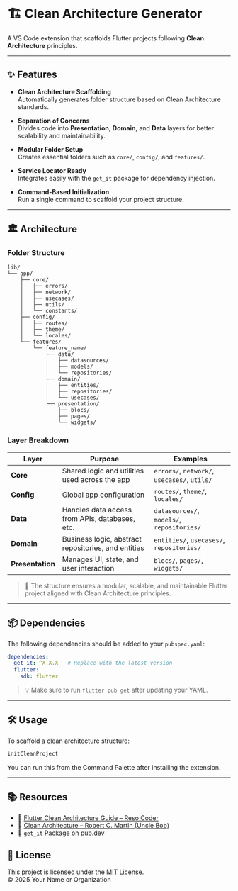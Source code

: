 # 🏗️ Clean Architecture Generator
A VS Code extension that scaffolds Flutter projects following **Clean Architecture** principles.

<!-- SCREENSHOT -->

---

## ✨ Features

- **Clean Architecture Scaffolding**  
  Automatically generates folder structure based on Clean Architecture standards.

- **Separation of Concerns**  
  Divides code into **Presentation**, **Domain**, and **Data** layers for better scalability and maintainability.

- **Modular Folder Setup**  
  Creates essential folders such as `core/`, `config/`, and `features/`.

- **Service Locator Ready**  
  Integrates easily with the `get_it` package for dependency injection.

- **Command-Based Initialization**  
  Run a single command to scaffold your project structure.

---


## 🏛️ Architecture

### Folder Structure

```plaintext
lib/
└── app/
    ├── core/
    │   ├── errors/
    │   ├── network/
    │   ├── usecases/
    │   ├── utils/
    │   └── constants/
    ├── config/
    │   ├── routes/
    │   ├── theme/
    │   └── locales/
    └── features/
        └── feature_name/
            ├── data/
            │   ├── datasources/
            │   ├── models/
            │   └── repositories/
            ├── domain/
            │   ├── entities/
            │   ├── repositories/
            │   └── usecases/
            └── presentation/
                ├── blocs/
                ├── pages/
                └── widgets/
```

### Layer Breakdown

| Layer           | Purpose                                              | Examples                                |
|------------------|-------------------------------------------------------|------------------------------------------|
| **Core**         | Shared logic and utilities used across the app       | `errors/`, `network/`, `usecases/`, `utils/` |
| **Config**       | Global app configuration                             | `routes/`, `theme/`, `locales/`         |
| **Data**         | Handles data access from APIs, databases, etc.       | `datasources/`, `models/`, `repositories/` |
| **Domain**       | Business logic, abstract repositories, and entities  | `entities/`, `usecases/`, `repositories/` |
| **Presentation** | Manages UI, state, and user interaction              | `blocs/`, `pages/`, `widgets/`          |

> 📁 The structure ensures a modular, scalable, and maintainable Flutter project aligned with Clean Architecture principles.

---

## 📦 Dependencies

The following dependencies should be added to your `pubspec.yaml`:

```yaml
dependencies:
  get_it: ^X.X.X   # Replace with the latest version
  flutter:
    sdk: flutter
```

> 💡 Make sure to run `flutter pub get` after updating your YAML.

---

## 🛠️ Usage

To scaffold a clean architecture structure:

```bash
initCleanProject
```

You can run this from the Command Palette after installing the extension.

<!-- SCREENSHOT -->

---


## 📚 Resources

- 📖 [Flutter Clean Architecture Guide – Reso Coder](https://resocoder.com/flutter-clean-architecture-tdd/)
- 🧱 [Clean Architecture – Robert C. Martin (Uncle Bob)](https://8thlight.com/blog/uncle-bob/2012/08/13/the-clean-architecture.html)
- 🔧 [`get_it` Package on pub.dev](https://pub.dev/packages/get_it)


## 📄 License

This project is licensed under the [MIT License](LICENSE).  
© 2025 Your Name or Organization
